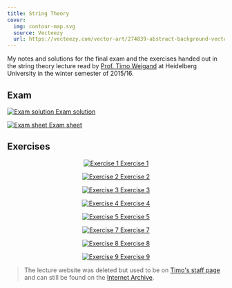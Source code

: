 ```yaml
---
title: String Theory
cover:
  img: contour-map.svg
  source: Vecteezy
  url: https://vecteezy.com/vector-art/274839-abstract-background-vector
---
```


<script>
  import { DocsGrid } from '$lib'
</script>

My notes and solutions for the final exam and the exercises handed out in the string theory lecture read by [Prof. Timo Weigand](https://qu.uni-hamburg.de/cluster/team/weigand.html) at Heidelberg University in the winter semester of 2015/16.

## Exam

<DocsGrid>

[![Exam solution](./thumbnails/exam-sol.png) Exam solution](./pdfs/exam-sol.pdf)

[![Exam sheet](./thumbnails/exam-sheet.png) Exam sheet](./pdfs/exam-sheet.pdf)

</DocsGrid>

## Exercises

<DocsGrid minWidth="8em" align="center">

[![Exercise 1](./thumbnails/sol-01.png) Exercise 1](./pdfs/sol-01.pdf)

[![Exercise 2](./thumbnails/sol-02.png) Exercise 2](./pdfs/sol-02.pdf)

[![Exercise 3](./thumbnails/sol-03.png) Exercise 3](./pdfs/sol-03.pdf)

[![Exercise 4](./thumbnails/sol-04.png) Exercise 4](./pdfs/sol-04.pdf)

[![Exercise 5](./thumbnails/sol-05.png) Exercise 5](./pdfs/sol-05.pdf)

[![Exercise 7](./thumbnails/sol-07.png) Exercise 7](./pdfs/sol-07.pdf)

[![Exercise 8](./thumbnails/sol-08.png) Exercise 8](./pdfs/sol-08.pdf)

[![Exercise 9](./thumbnails/sol-09.png) Exercise 9](./pdfs/sol-09.pdf)

</DocsGrid>

> The lecture website was deleted but used to be on [Timo's staff page](http://thphys.uni-heidelberg.de/~weigand) and can still be found on the [Internet Archive](https://web.archive.org/web/20160226230209/http://www.thphys.uni-heidelberg.de/~weigand/Strings-2015.html).
